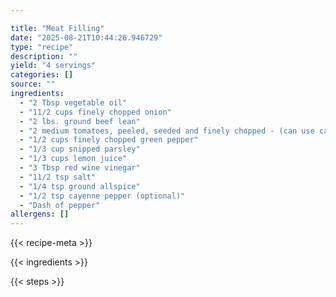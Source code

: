 ```yaml
---

title: "Meat Filling"
date: "2025-08-21T10:44:26.946729"
type: "recipe"
description: ""
yield: "4 servings"
categories: []
source: ""
ingredients:
  - "2 Tbsp vegetable oil"
  - "11/2 cups finely chopped onion"
  - "2 lbs. ground beef lean"
  - "2 medium tomatoes, peeled, seeded and finely chopped - (can use canned tomatoes)"
  - "1/2 cups finely chopped green pepper"
  - "1/3 cup snipped parsley"
  - "1/3 cups lemon juice"
  - "3 Tbsp red wine vinegar"
  - "11/2 tsp salt"
  - "1/4 tsp ground allspice"
  - "1/2 tsp cayenne pepper (optional)"
  - "Dash of pepper"
allergens: []
---
```


{{< recipe-meta >}}

{{< ingredients >}}

{{< steps >}}
